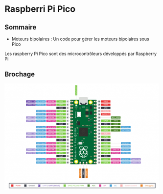 # Raspberri Pi Pico

## Sommaire

- Moteurs bipolaires : Un code pour gérer les moteurs bipolaires sous Pico


Les raspberry Pi Pico sont des microcontrôleurs développés par Raspberry Pi

## Brochage

![Pico](.img/pinout.png)

